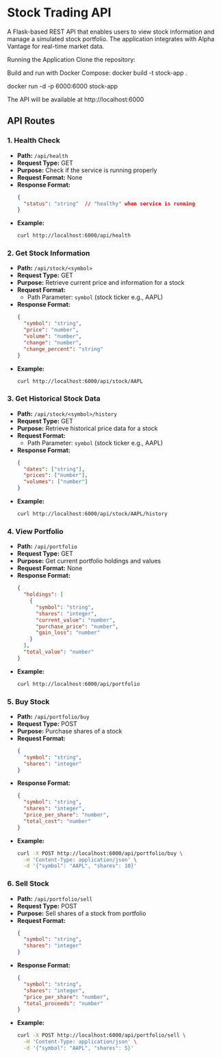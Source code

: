 # Stock Trading API

A Flask-based REST API that enables users to view stock information and manage a simulated stock portfolio. The application integrates with Alpha Vantage for real-time market data.

Running the Application
Clone the repository:

Build and run with Docker Compose: docker build -t stock-app .

docker run -d -p 6000:6000 stock-app

The API will be available at http://localhost:6000

## API Routes

### 1. Health Check
- **Path:** `/api/health`
- **Request Type:** GET
- **Purpose:** Check if the service is running properly
- **Request Format:** None
- **Response Format:**
  ```json
  {
    "status": "string"  // "healthy" when service is running
  }
  ```
- **Example:**
  ```bash
  curl http://localhost:6000/api/health
  ```

### 2. Get Stock Information
- **Path:** `/api/stock/<symbol>`
- **Request Type:** GET
- **Purpose:** Retrieve current price and information for a stock
- **Request Format:**
  - Path Parameter: `symbol` (stock ticker e.g., AAPL)
- **Response Format:**
  ```json
  {
    "symbol": "string",
    "price": "number",
    "volume": "number",
    "change": "number",
    "change_percent": "string"
  }
  ```
- **Example:**
  ```bash
  curl http://localhost:6000/api/stock/AAPL
  ```

### 3. Get Historical Stock Data
- **Path:** `/api/stock/<symbol>/history`
- **Request Type:** GET
- **Purpose:** Retrieve historical price data for a stock
- **Request Format:**
  - Path Parameter: `symbol` (stock ticker e.g., AAPL)
- **Response Format:**
  ```json
  {
    "dates": ["string"],
    "prices": ["number"],
    "volumes": ["number"]
  }
  ```
- **Example:**
  ```bash
  curl http://localhost:6000/api/stock/AAPL/history
  ```

### 4. View Portfolio
- **Path:** `/api/portfolio`
- **Request Type:** GET
- **Purpose:** Get current portfolio holdings and values
- **Request Format:** None
- **Response Format:**
  ```json
  {
    "holdings": [
      {
        "symbol": "string",
        "shares": "integer",
        "current_value": "number",
        "purchase_price": "number",
        "gain_loss": "number"
      }
    ],
    "total_value": "number"
  }
  ```
- **Example:**
  ```bash
  curl http://localhost:6000/api/portfolio
  ```

### 5. Buy Stock
- **Path:** `/api/portfolio/buy`
- **Request Type:** POST
- **Purpose:** Purchase shares of a stock
- **Request Format:**
  ```json
  {
    "symbol": "string",
    "shares": "integer"
  }
  ```
- **Response Format:**
  ```json
  {
    "symbol": "string",
    "shares": "integer",
    "price_per_share": "number",
    "total_cost": "number"
  }
  ```
- **Example:**
  ```bash
  curl -X POST http://localhost:6000/api/portfolio/buy \
    -H 'Content-Type: application/json' \
    -d '{"symbol": "AAPL", "shares": 10}'
  ```

### 6. Sell Stock
- **Path:** `/api/portfolio/sell`
- **Request Type:** POST
- **Purpose:** Sell shares of a stock from portfolio
- **Request Format:**
  ```json
  {
    "symbol": "string",
    "shares": "integer"
  }
  ```
- **Response Format:**
  ```json
  {
    "symbol": "string",
    "shares": "integer",
    "price_per_share": "number",
    "total_proceeds": "number"
  }
  ```
- **Example:**
  ```bash
  curl -X POST http://localhost:6000/api/portfolio/sell \
    -H 'Content-Type: application/json' \
    -d '{"symbol": "AAPL", "shares": 5}'
  ```
